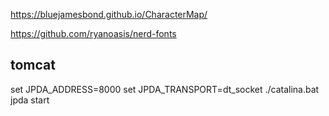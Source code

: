 https://bluejamesbond.github.io/CharacterMap/

https://github.com/ryanoasis/nerd-fonts

## **tomcat**
set JPDA_ADDRESS=8000
set JPDA_TRANSPORT=dt_socket
./catalina.bat jpda start
